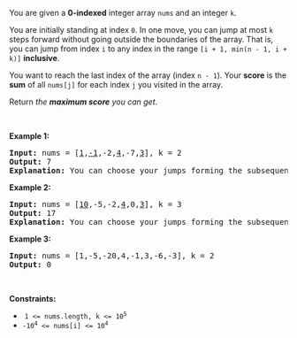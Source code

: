 You are given a __0-indexed__ integer array `` nums `` and an integer `` k ``.

You are initially standing at index `` 0 ``. In one move, you can jump at most `` k `` steps forward without going outside the boundaries of the array. That is, you can jump from index `` i `` to any index in the range `` [i + 1, min(n - 1, i + k)] `` __inclusive__.

You want to reach the last index of the array (index `` n - 1 ``). Your __score__ is the __sum__ of all `` nums[j] `` for each index `` j `` you visited in the array.

Return _the __maximum score__ you can get_.

&nbsp;

__Example 1:__

<pre>
<strong>Input:</strong> nums = [<u>1</u>,<u>-1</u>,-2,<u>4</u>,-7,<u>3</u>], k = 2
<strong>Output:</strong> 7
<strong>Explanation:</strong> You can choose your jumps forming the subsequence [1,-1,4,3] (underlined above). The sum is 7.
</pre>

__Example 2:__

<pre>
<strong>Input:</strong> nums = [<u>10</u>,-5,-2,<u>4</u>,0,<u>3</u>], k = 3
<strong>Output:</strong> 17
<strong>Explanation:</strong> You can choose your jumps forming the subsequence [10,4,3] (underlined above). The sum is 17.
</pre>

__Example 3:__

<pre>
<strong>Input:</strong> nums = [1,-5,-20,4,-1,3,-6,-3], k = 2
<strong>Output:</strong> 0
</pre>

&nbsp;

__Constraints:__

*   &nbsp;<code>1 &lt;= nums.length, k &lt;= 10<sup>5</sup></code>
*   <code>-10<sup>4</sup>&nbsp;&lt;= nums[i]&nbsp;&lt;= 10<sup>4</sup></code>